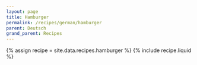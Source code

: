 ```yaml
---
layout: page
title: Hamburger
permalink: /recipes/german/hamburger
parent: Deutsch
grand_parent: Recipes
---
```

{% assign recipe = site.data.recipes.hamburger %}
{% include recipe.liquid %}